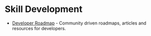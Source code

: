 # Skill Development

- [Developer Roadmap](https://github.com/kamranahmedse/developer-roadmap) - Community driven roadmaps, articles and resources for developers.
